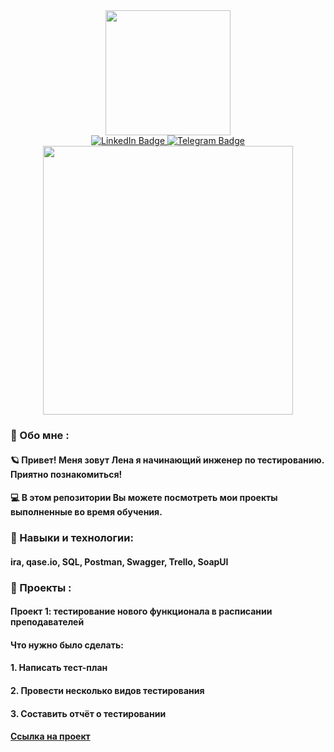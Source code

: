 <div id="header" align="center">
  <img src="https://media3.giphy.com/media/v1.Y2lkPTc5MGI3NjExZHVuYWk4dGZhYnNqODMyMDQwNHo2eWxkZjFhZjZzcW0xYXRqaHUyOCZlcD12MV9pbnRlcm5hbF9naWZfYnlfaWQmY3Q9Zw/QX15lZJbifeQPzcNDt/giphy.gif" width="200"/>
</div>
 <div id="badges"  align="center">
  <a href="https://www.linkedin.com/in/елена-жукова-273322282">
    <img src="https://img.shields.io/badge/LinkedIn-blue?style=for-the-badge&logo=linkedin&logoColor=white" alt="LinkedIn Badge"/>
  </a>
  <a href="https://web.telegram.org/k/#@violeus_syringa">
    <img src="https://img.shields.io/badge/Telegram-blue?style=for-the-badge&logo=telegram&logoColor=white" alt="Telegram Badge"/>
  </a>
</div>
<div align="center">
  <img src="https://64.media.tumblr.com/7fe40de45e1fa7caba69219214ce55c7/tumblr_nr3vdc5aNE1qza1qzo1_500.gifv" width="400" height="430"/>
</div>

### :dizzy: Обо мне : 

#### :ringed_planet: Привет! Меня зовут Лена я начинающий инженер по тестированию. Приятно познакомиться! 

#### :computer: В этом репозитории Вы можете посмотреть мои проекты выполненные во время обучения. 

### :dizzy: Навыки и технологии: 
  
#### ira, qase.io, SQL, Postman, Swagger, Trello, SoapUI

### :dizzy: Проекты : 

#### Проект 1: тестирование нового функционала в расписании преподавателей 

#### Что нужно было сделать: 

#### 1. Написать тест-план
#### 2. Провести несколько видов тестирования
#### 3. Составить отчёт о тестировании

####  <a href="https://coffeeeveryday.atlassian.net/wiki/spaces/~6391cb0d00cb2fc3f98c2e28/pages/3112964/1-2">Ссылка на проект</a>
